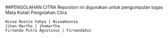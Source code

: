 ##PENGOLAHAN CITRA
Repositori ini digunakan untuk pengumpulan tugas Mata Kuliah Pengolahan Citra

    Nisaa Husnia Yahya | NisaaHusnia
    Jihan Martha | jhnmartha
    Firnanda Putra Agustinus | FirnandaXzz
